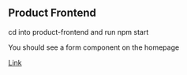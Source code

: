 <h2> Product Frontend </h2>
<p> cd into product-frontend and run npm start </p>
<p>You should see a form component on the homepage </p>
<a href="https://product-frontend.herokuapp.com/">Link </a>
